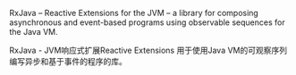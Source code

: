 RxJava – Reactive Extensions for the JVM – a library for composing asynchronous and event-based programs using observable sequences for the Java VM.

RxJava - JVM响应式扩展Reactive Extensions 用于使用Java VM的可观察序列编写异步和基于事件的程序的库。